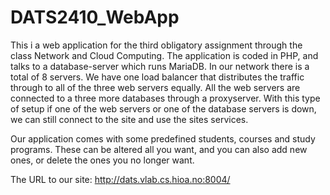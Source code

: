 # DATS2410_WebApp
This i a web application for the third obligatory assignment through the class Network and Cloud Computing. The application is coded in PHP, and talks to a database-server which runs MariaDB. In our network there is a total of 8 servers. We have one load balancer that distributes the traffic through to all of the three web servers equally. All the web servers are connected to a three more databases through a proxyserver. With this type of setup if one of the web servers or one of the database servers is down, we can still connect to the site and use the sites services. 

Our application comes with some predefined students, courses and study programs. These can be altered all you want, and you can also add new ones, or delete the ones you no longer want.

The URL to our site: http://dats.vlab.cs.hioa.no:8004/